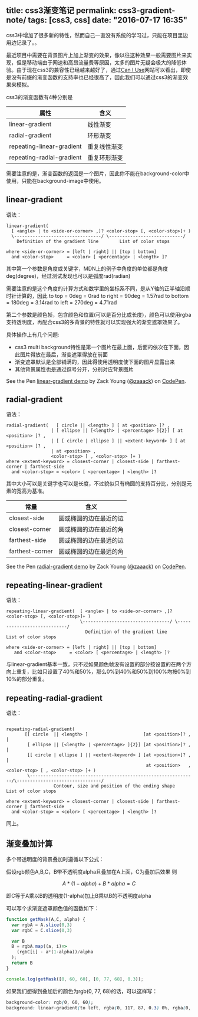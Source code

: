 title: css3渐变笔记
permalink: css3-gradient-note/
tags: [css3, css]
date: "2016-07-17 16:35"
---

css3中增加了很多新的特性，然而自己一直没有系统的学习过，只能在项目里边用边记录了。。

最近项目中需要在背景图片上加上渐变的效果，像以往这种效果一般需要图片来实现，但是移动端由于网速和高昂流量费等原因，太多的图片无疑会极大的降低体验。由于现在css3的兼容性已经越来越好了，通过[Can I Use](http://caniuse.com/#search=gradient)网站可以看出，即使是没有前缀的渐变函数的支持率也已经很高了，因此我们可以通过css3的渐变效果来模拟。

css3的渐变函数有4种分别是

属性|含义
---|---
linear-gradient|线性渐变
radial-gradient|环形渐变
repeating-linear-gradient|重复线性渐变
repeating-radial-gradient|重复环形渐变

需要注意的是，渐变函数的返回是一个图片，因此你不能在background-color中使用，只能在background-image中使用。

## linear-gradient

语法：
```
linear-gradient(
  [ <angle> | to <side-or-corner> ,]? <color-stop> [, <color-stop>]+ )
  \---------------------------------/ \----------------------------/
    Definition of the gradient line        List of color stops

where <side-or-corner> = [left | right] || [top | bottom]
  and <color-stop>     = <color> [ <percentage> | <length> ]?
```

其中第一个参数是角度或关键字，MDN上的例子中角度的单位都是角度deg(degree)，经过测试发现也可以是弧度rad(radian)

需要注意的是这个角度的计算方式和数学里的坐标系不同，是从Y轴的正半轴沿顺时针计算的，因此
to top = 0deg = 0rad
to right = 90deg = 1.57rad
to bottom = 180deg = 3.14rad
to left = 270deg = 4.71rad



第二个参数是颜色帧，包含颜色和位置(可以是百分比或长度)，颜色可以使用rgba支持透明度，再配合css3的多背景的特性就可以实现强大的渐变遮罩效果了。

具体操作上有几个问题:
* css3 multi background特性是第一个图片在最上面，后面的依次在下面，因此图片得放在最后，渐变遮罩得放在前面
* 渐变遮罩默认是全部铺满的，因此得使用透明度使下面的图片显露出来
* 其他背景属性也是通过逗号分开，分别对应背景图片

<p data-height="265" data-theme-id="0" data-slug-hash="XKkAmy" data-default-tab="css,result" data-user="zaaack" data-embed-version="2" class="codepen">See the Pen <a href="http://codepen.io/zaaack/pen/XKkAmy/">linear-gradient demo</a> by Zack Young (<a href="http://codepen.io/zaaack">@zaaack</a>) on <a href="http://codepen.io">CodePen</a>.</p>





<script async src="//assets.codepen.io/assets/embed/ei.js"></script>


## radial-gradient
语法：

```
radial-gradient(   [ circle || <length> ] [ at <position> ]? ,
                 | [ ellipse || [<length> | <percentage> ]{2}] [ at <position> ]? ,
                 | [ [ circle | ellipse ] || <extent-keyword> ] [ at <position> ]? ,
                 | at <position> ,
                 <color-stop> [ , <color-stop> ]+ )
where <extent-keyword> = closest-corner | closest-side | farthest-corner | farthest-side
  and <color-stop> = <color> [ <percentage> | <length> ]?
```
其中大小可以是关键字也可以是长度，不过貌似只有椭圆的支持百分比，分别是元素的宽高为基准。

常量| 含义
---|---
closest-side	| 圆或椭圆的边在最近的边
closest-corner	| 圆或椭圆的边在最近的角
farthest-side		| 圆或椭圆的边在最远的边
farthest-corner		| 圆或椭圆的边在最远的角

<p data-height="265" data-theme-id="0" data-slug-hash="BzwrPG" data-default-tab="css,result" data-user="zaaack" data-embed-version="2" class="codepen">See the Pen <a href="http://codepen.io/zaaack/pen/BzwrPG/">radial-gradient demo</a> by Zack Young (<a href="http://codepen.io/zaaack">@zaaack</a>) on <a href="http://codepen.io">CodePen</a>.</p>

## repeating-linear-gradient

语法：
```
repeating-linear-gradient(  [ <angle> | to <side-or-corner> ,]? <color-stop> [, <color-stop>]+ )
                            \---------------------------------/ \----------------------------/
                              Definition of the gradient line         List of color stops

where <side-or-corner> = [left | right] || [top | bottom]
   and <color-stop>     = <color> [ <percentage> | <length> ]?
```

与linear-gradient基本一致，只不过如果颜色帧没有设置的部分按设置的在两个方向上重复，比如只设置了40%和50%，那么0%到40%和50%到100%均按0%到10%的部分重复。


## repeating-radial-gradient
语法：
```

repeating-radial-gradient(
       [[ circle  || <length> ]                     [at <position>]? , |
        [ ellipse || [<length> | <percentage> ]{2}] [at <position>]? , |
        [[ circle | ellipse ] || <extent-keyword> ] [at <position>]? , |
                                                     at <position>   ,    <color-stop> [ , <color-stop> ]+ )
        \---------------------------------------------------------------/\--------------------------------/
                  Contour, size and position of the ending shape               List of color stops

where <extent-keyword> = closest-corner | closest-side | farthest-corner | farthest-side
  and <color-stop> = <color> [ <percentage> | <length> ]?
```
同上。

## 渐变叠加计算

多个带透明度的背景叠加时遵循以下公式：

假设rgb颜色A,B,C，B带不透明度alpha且叠加在A上面，C为叠加后效果
则

$$A*(1-alpha)+B*alpha=C$$

即C等于A乘以B的透明度(1-alpha)加上B乘以B的不透明度alpha

可以写个求渐变遮罩颜色值的函数如下：
```js
function getMask(A,C, alpha) {
  var rgbA = A.slice(0,3)
  var rgbC = C.slice(0,3)

  var B
  B = rgbA.map((a, i)=>
    (rgbC[i] - a*(1-alpha))/alpha
  );
  return B
}

console.log(getMask([0, 60, 60], [0, 77, 68], 0.3));
```
如果我们想得到叠加后的颜色为rgb(0, 77, 68)的话，可以这样写：
```css
background-color: rgb(0, 60, 60);
background: linear-gradient(to left, rgba(0, 117, 87, 0.3) 0%, rgba(0, 117, 87, 0.3) 100%);
```
